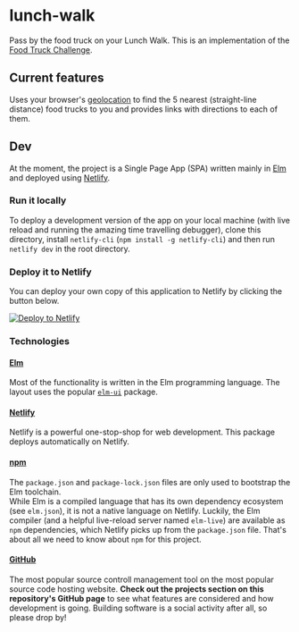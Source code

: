 # lunch-walk
Pass by the food truck on your Lunch Walk. This is an implementation of the [Food Truck Challenge](https://github.com/timfpark/take-home-engineering-challenge).

## Current features

Uses your browser's [geolocation](https://developer.mozilla.org/en-US/docs/Web/API/Geolocation_API) to find the 5 nearest (straight-line distance) food trucks to you and provides links with directions to each of them.

## Dev

At the moment, the project is a Single Page App (SPA) written mainly in [Elm](https://elm-lang.org) and deployed using [Netlify](https://www.netlify.com).

### Run it locally

To deploy a development version of the app on your local machine (with live reload and running the amazing time travelling debugger), clone this directory, install `netlify-cli` (`npm install -g netlify-cli`) and then run `netlify dev` in the root directory.

### Deploy it to Netlify

You can deploy your own copy of this application to Netlify by clicking the button below.

<a href="https://app.netlify.com/start/deploy?repository=https://github.com/Victor-Savu/lunch-walk"><img src="https://www.netlify.com/img/deploy/button.svg" alt="Deploy to Netlify"></a>


### Technologies

#### [Elm](https://elm-lang.org)
Most of the functionality is written in the Elm programming language. The layout uses the popular [`elm-ui`](https://package.elm-lang.org/packages/mdgriffith/elm-ui/latest/) package.

#### [Netlify](https://www.netlify.com)
Netlify is a powerful one-stop-shop for web development. This package deploys automatically on Netlify.

#### [npm](https://npmjs.com)
The `package.json` and `package-lock.json` files are only used to bootstrap the Elm toolchain.  
While Elm is a compiled language that has its own dependency ecosystem (see `elm.json`), it is not a native language on Netlify. Luckily, the Elm compiler (and a helpful live-reload server named `elm-live`) are available as `npm` dependencies, which Netlify picks up from the `package.json` file.
That's about all we need to know about `npm` for this project.

#### [GitHub](https://github.com)
The most popular source controll management tool on the most popular source code hosting website. __Check out the projects section on this repository's GitHub page__ to see what features are considered and how development is going. Building software is a social activity after all, so please drop by!
